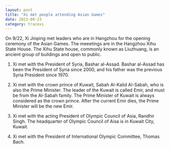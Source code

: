 ```yaml
---
layout: post
title: "Xi met people attending Asian Games"
date: 2023-09-23
category: tracexi
---
```


On 9/22, Xi Jinping met leaders who are in Hangzhou for the opening ceremony of the Asian Games. The meeetings are in the Hangzhou Xihu State House. The Xihu State house, commonly known as Liuzhuang, is an ancient group of buildings and open to public.

1. Xi met with the President of Syria, Bashar al-Assad. Bashar al-Assad has been the President of Syria since 2000, and his father was the previous Syria President since 1970.

2. Xi met with the crown prince of Kuwait, Sabah Al-Kalid Al-Sabah, who is also the Prime Minister. The leader of the Kuwait is called Emir, and must be from the Al-Sabah family. The Prime Minister of Kuwait is always considered as the crown prince. After the current Emir dies, the Prime Minister will be the new Emir.

3. Xi met with the acting President of Olympic Council of Asia, Randhir Singh. The headquarter of Olympic Council of Aisa is in Kuwait City, Kuwait.

4. Xi met with the President of International Olympic Committee, Thomas Bach.